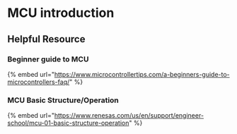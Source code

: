 # MCU introduction

## Helpful Resource

### Beginner guide to MCU

{% embed url="https://www.microcontrollertips.com/a-beginners-guide-to-microcontrollers-faq/" %}



### MCU Basic Structure/Operation

{% embed url="https://www.renesas.com/us/en/support/engineer-school/mcu-01-basic-structure-operation" %}



